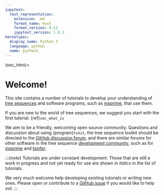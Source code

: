 ```yaml
---
jupytext:
  text_representation:
    extension: .md
    format_name: myst
    format_version: 0.12
    jupytext_version: 1.9.1
kernelspec:
  display_name: Python 3
  language: python
  name: python3
---
```


(sec_intro)=

# Welcome!

This site contains a number of tutorials to develop your understanding of
[tree sequences](https://tskit.dev/learn.html#what) and software programs,
such as [msprime](https://tskit.dev/msprime), that use them.

If you are new to the world of tree sequences, we suggest you start with the
first tutorial: {ref}`sec_what_is`

We aim to be a friendly, welcoming open source community.
Questions and discussion about using {program}`tskit`, the tree sequence toolkit
should be directed to the
[GitHub discussion forum](https://github.com/tskit-dev/tskit/discussions), and there are
similar forums for other software in the tree sequence [development community](https://github.com/tskit-dev),
such as for [msprime](https://github.com/tskit-dev/msprime/discussions) and
[tsinfer](https://github.com/tskit-dev/tsinfer/discussions).

:::{note}
Tutorials are under constant development. Those that are still a work in progress and
not yet ready for use are shown in _italics_ in the list of tutorials.

We very much welcome help developing existing tutorials or writing new ones. Please open
or contribute to a [GitHub issue](https://github.com/tskit-dev/tutorials/issues) if you
would like to help out.
:::
